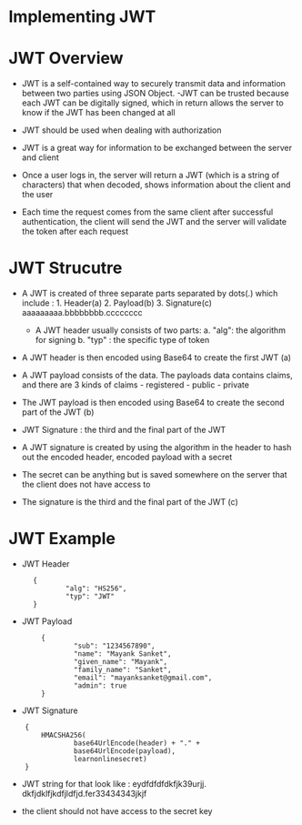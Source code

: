# Implementing JWT 

# JWT Overview

- JWT is a self-contained way to securely transmit data and information between 
two parties using JSON Object.
-JWT can be trusted because each JWT can be digitally signed, which in return allows the server to know if the JWT has been changed at all
- JWT should be used when dealing with authorization

- JWT is a great way for information to be exchanged between the server and client
- Once a user logs in, the server will return a JWT (which is a string of characters) that when decoded, shows information about the client and the user
- Each time the request comes from the same client after successful authentication, the client will send the JWT and the server will validate the token after each request



# JWT Strucutre

- A JWT is created of three separate parts separated by dots(.) which include : 
            1. Header(a)
            2. Payload(b)
            3. Signature(c)
            aaaaaaaaa.bbbbbbbb.cccccccc


    - A JWT header usually consists of two parts:
            a. "alg": the algorithm for signing
            b. "typ" : the specific type of token

- A JWT header is then encoded using Base64 to create the first JWT (a)

- A JWT payload consists of the data. The payloads data contains claims, and there are 3 kinds of claims
        - registered
        - public 
        - private

- The JWT payload is then encoded using Base64 to create the second part of the JWT (b)




- JWT Signature : the third and the final part of the JWT
- A JWT signature is created by using the algorithm in the header to hash out the encoded header, encoded payload with a secret
- The secret can be anything but is saved somewhere on the server that the client does not have access to
- The signature is the third and the final part of the JWT (c)


# JWT Example

 - JWT Header

  ```
        {
                "alg": "HS256",
                "typ": "JWT"
        }
  ```


- JWT Payload 

```
        {
                "sub": "1234567890",
                "name": "Mayank Sanket",
                "given_name": "Mayank",
                "family_name": "Sanket",
                "email": "mayanksanket@gmail.com",
                "admin": true
        }

```


- JWT Signature
```
    {
        HMACSHA256(
                base64UrlEncode(header) + "." + 
                base64UrlEncode(payload),
                learnonlinesecret)
    }
```


- JWT string for that look like : eydfdfdfdkfjk39urjj. dkfjdklfjkdfjldfjd.fer33434343jkjf 

- the client should not have access to the secret key























        
